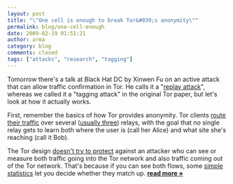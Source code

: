 ```yaml
---
layout: post
title: "\"One cell is enough to break Tor&#039;s anonymity\""
permalink: blog/one-cell-enough
date: 2009-02-19 01:51:21
author: arma
category: blog
comments: closed
tags: ["attacks", "research", "tagging"]
---
```


Tomorrow there's a talk at Black Hat DC by Xinwen Fu on an active attack that can allow traffic confirmation in Tor. He calls it a "[replay attack](http://www.cs.uml.edu/~xinwenfu/paper/ICC08_Fu.pdf)", whereas we called it a "tagging attack" in the original Tor paper, but let's look at how it actually works.

First, remember the basics of how Tor provides anonymity. Tor clients [route their traffic](https://www.torproject.org/images/htw2.png) over several ([usually three](https://wiki.torproject.org/noreply/TheOnionRouter/TorFAQ#VariablePathLength)) relays, with the goal that no single relay gets to learn both where the user is (call her Alice) and what site she's reaching (call it Bob).

The Tor design [doesn't try to protect](https://www.torproject.org/svn/trunk/doc/design-paper/tor-design.html#subsec:threat-model) against an attacker who can see or measure both traffic going into the Tor network and also traffic coming out of the Tor network. That's because if you can see both flows, some [simple statistics](http://freehaven.net/anonbib/#danezis:pet2004) let you decide whether they match up. [**read more »**](https://blog.torproject.org/blog/one-cell-enough)
